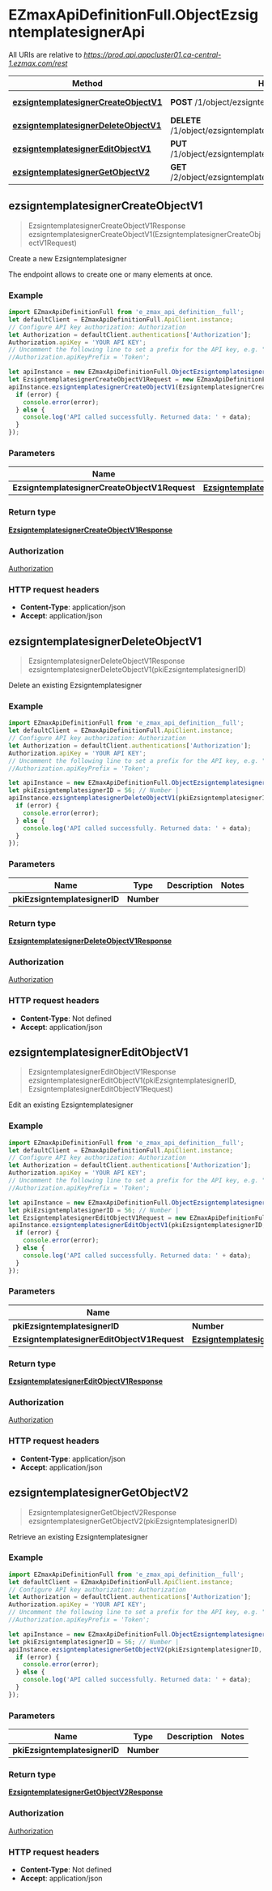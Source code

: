 # EZmaxApiDefinitionFull.ObjectEzsigntemplatesignerApi

All URIs are relative to *https://prod.api.appcluster01.ca-central-1.ezmax.com/rest*

Method | HTTP request | Description
------------- | ------------- | -------------
[**ezsigntemplatesignerCreateObjectV1**](ObjectEzsigntemplatesignerApi.md#ezsigntemplatesignerCreateObjectV1) | **POST** /1/object/ezsigntemplatesigner | Create a new Ezsigntemplatesigner
[**ezsigntemplatesignerDeleteObjectV1**](ObjectEzsigntemplatesignerApi.md#ezsigntemplatesignerDeleteObjectV1) | **DELETE** /1/object/ezsigntemplatesigner/{pkiEzsigntemplatesignerID} | Delete an existing Ezsigntemplatesigner
[**ezsigntemplatesignerEditObjectV1**](ObjectEzsigntemplatesignerApi.md#ezsigntemplatesignerEditObjectV1) | **PUT** /1/object/ezsigntemplatesigner/{pkiEzsigntemplatesignerID} | Edit an existing Ezsigntemplatesigner
[**ezsigntemplatesignerGetObjectV2**](ObjectEzsigntemplatesignerApi.md#ezsigntemplatesignerGetObjectV2) | **GET** /2/object/ezsigntemplatesigner/{pkiEzsigntemplatesignerID} | Retrieve an existing Ezsigntemplatesigner



## ezsigntemplatesignerCreateObjectV1

> EzsigntemplatesignerCreateObjectV1Response ezsigntemplatesignerCreateObjectV1(EzsigntemplatesignerCreateObjectV1Request)

Create a new Ezsigntemplatesigner

The endpoint allows to create one or many elements at once.

### Example

```javascript
import EZmaxApiDefinitionFull from 'e_zmax_api_definition__full';
let defaultClient = EZmaxApiDefinitionFull.ApiClient.instance;
// Configure API key authorization: Authorization
let Authorization = defaultClient.authentications['Authorization'];
Authorization.apiKey = 'YOUR API KEY';
// Uncomment the following line to set a prefix for the API key, e.g. "Token" (defaults to null)
//Authorization.apiKeyPrefix = 'Token';

let apiInstance = new EZmaxApiDefinitionFull.ObjectEzsigntemplatesignerApi();
let EzsigntemplatesignerCreateObjectV1Request = new EZmaxApiDefinitionFull.EzsigntemplatesignerCreateObjectV1Request(); // EzsigntemplatesignerCreateObjectV1Request | 
apiInstance.ezsigntemplatesignerCreateObjectV1(EzsigntemplatesignerCreateObjectV1Request, (error, data, response) => {
  if (error) {
    console.error(error);
  } else {
    console.log('API called successfully. Returned data: ' + data);
  }
});
```

### Parameters


Name | Type | Description  | Notes
------------- | ------------- | ------------- | -------------
 **EzsigntemplatesignerCreateObjectV1Request** | [**EzsigntemplatesignerCreateObjectV1Request**](EzsigntemplatesignerCreateObjectV1Request.md)|  | 

### Return type

[**EzsigntemplatesignerCreateObjectV1Response**](EzsigntemplatesignerCreateObjectV1Response.md)

### Authorization

[Authorization](../README.md#Authorization)

### HTTP request headers

- **Content-Type**: application/json
- **Accept**: application/json


## ezsigntemplatesignerDeleteObjectV1

> EzsigntemplatesignerDeleteObjectV1Response ezsigntemplatesignerDeleteObjectV1(pkiEzsigntemplatesignerID)

Delete an existing Ezsigntemplatesigner



### Example

```javascript
import EZmaxApiDefinitionFull from 'e_zmax_api_definition__full';
let defaultClient = EZmaxApiDefinitionFull.ApiClient.instance;
// Configure API key authorization: Authorization
let Authorization = defaultClient.authentications['Authorization'];
Authorization.apiKey = 'YOUR API KEY';
// Uncomment the following line to set a prefix for the API key, e.g. "Token" (defaults to null)
//Authorization.apiKeyPrefix = 'Token';

let apiInstance = new EZmaxApiDefinitionFull.ObjectEzsigntemplatesignerApi();
let pkiEzsigntemplatesignerID = 56; // Number | 
apiInstance.ezsigntemplatesignerDeleteObjectV1(pkiEzsigntemplatesignerID, (error, data, response) => {
  if (error) {
    console.error(error);
  } else {
    console.log('API called successfully. Returned data: ' + data);
  }
});
```

### Parameters


Name | Type | Description  | Notes
------------- | ------------- | ------------- | -------------
 **pkiEzsigntemplatesignerID** | **Number**|  | 

### Return type

[**EzsigntemplatesignerDeleteObjectV1Response**](EzsigntemplatesignerDeleteObjectV1Response.md)

### Authorization

[Authorization](../README.md#Authorization)

### HTTP request headers

- **Content-Type**: Not defined
- **Accept**: application/json


## ezsigntemplatesignerEditObjectV1

> EzsigntemplatesignerEditObjectV1Response ezsigntemplatesignerEditObjectV1(pkiEzsigntemplatesignerID, EzsigntemplatesignerEditObjectV1Request)

Edit an existing Ezsigntemplatesigner



### Example

```javascript
import EZmaxApiDefinitionFull from 'e_zmax_api_definition__full';
let defaultClient = EZmaxApiDefinitionFull.ApiClient.instance;
// Configure API key authorization: Authorization
let Authorization = defaultClient.authentications['Authorization'];
Authorization.apiKey = 'YOUR API KEY';
// Uncomment the following line to set a prefix for the API key, e.g. "Token" (defaults to null)
//Authorization.apiKeyPrefix = 'Token';

let apiInstance = new EZmaxApiDefinitionFull.ObjectEzsigntemplatesignerApi();
let pkiEzsigntemplatesignerID = 56; // Number | 
let EzsigntemplatesignerEditObjectV1Request = new EZmaxApiDefinitionFull.EzsigntemplatesignerEditObjectV1Request(); // EzsigntemplatesignerEditObjectV1Request | 
apiInstance.ezsigntemplatesignerEditObjectV1(pkiEzsigntemplatesignerID, EzsigntemplatesignerEditObjectV1Request, (error, data, response) => {
  if (error) {
    console.error(error);
  } else {
    console.log('API called successfully. Returned data: ' + data);
  }
});
```

### Parameters


Name | Type | Description  | Notes
------------- | ------------- | ------------- | -------------
 **pkiEzsigntemplatesignerID** | **Number**|  | 
 **EzsigntemplatesignerEditObjectV1Request** | [**EzsigntemplatesignerEditObjectV1Request**](EzsigntemplatesignerEditObjectV1Request.md)|  | 

### Return type

[**EzsigntemplatesignerEditObjectV1Response**](EzsigntemplatesignerEditObjectV1Response.md)

### Authorization

[Authorization](../README.md#Authorization)

### HTTP request headers

- **Content-Type**: application/json
- **Accept**: application/json


## ezsigntemplatesignerGetObjectV2

> EzsigntemplatesignerGetObjectV2Response ezsigntemplatesignerGetObjectV2(pkiEzsigntemplatesignerID)

Retrieve an existing Ezsigntemplatesigner



### Example

```javascript
import EZmaxApiDefinitionFull from 'e_zmax_api_definition__full';
let defaultClient = EZmaxApiDefinitionFull.ApiClient.instance;
// Configure API key authorization: Authorization
let Authorization = defaultClient.authentications['Authorization'];
Authorization.apiKey = 'YOUR API KEY';
// Uncomment the following line to set a prefix for the API key, e.g. "Token" (defaults to null)
//Authorization.apiKeyPrefix = 'Token';

let apiInstance = new EZmaxApiDefinitionFull.ObjectEzsigntemplatesignerApi();
let pkiEzsigntemplatesignerID = 56; // Number | 
apiInstance.ezsigntemplatesignerGetObjectV2(pkiEzsigntemplatesignerID, (error, data, response) => {
  if (error) {
    console.error(error);
  } else {
    console.log('API called successfully. Returned data: ' + data);
  }
});
```

### Parameters


Name | Type | Description  | Notes
------------- | ------------- | ------------- | -------------
 **pkiEzsigntemplatesignerID** | **Number**|  | 

### Return type

[**EzsigntemplatesignerGetObjectV2Response**](EzsigntemplatesignerGetObjectV2Response.md)

### Authorization

[Authorization](../README.md#Authorization)

### HTTP request headers

- **Content-Type**: Not defined
- **Accept**: application/json

